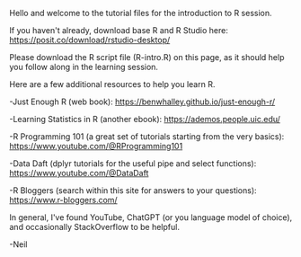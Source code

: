 Hello and welcome to the tutorial files for the introduction to R session.

If you haven't already, download base R and R Studio here: https://posit.co/download/rstudio-desktop/

Please download the R script file (R-intro.R) on this page, as it should help you follow along in the learning session. 

Here are a few additional resources to help you learn R.

-Just Enough R (web book): https://benwhalley.github.io/just-enough-r/

-Learning Statistics in R (another ebook): https://ademos.people.uic.edu/

-R Programming 101 (a great set of tutorials starting from the very basics): https://www.youtube.com/@RProgramming101

-Data Daft (dplyr tutorials for the useful pipe and select functions): https://www.youtube.com/@DataDaft

-R Bloggers (search within this site for answers to your questions): https://www.r-bloggers.com/

In general, I've found YouTube, ChatGPT (or you language model of choice), and occasionally StackOverflow to be helpful.

-Neil
